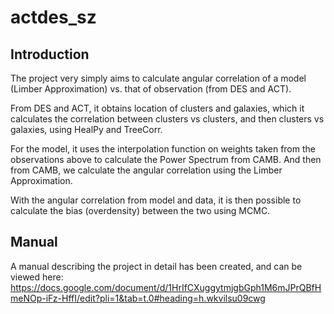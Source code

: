 # actdes_sz

## Introduction 
		 	 	 		
The project very simply aims to calculate angular correlation of a model (Limber Approximation) vs. that of observation (from DES and ACT).			

From DES and ACT, it obtains location of clusters and galaxies, which it calculates the correlation between clusters vs clusters, and then clusters vs galaxies, using HealPy and TreeCorr.					

For the model, it uses the interpolation function on weights taken from the observations above to calculate the Power Spectrum from CAMB. And then from CAMB, we calculate the angular correlation using the Limber Approximation.		

With the angular correlation from model and data, it is then possible to calculate the bias (overdensity) between the two using MCMC.

## Manual
A manual describing the project in detail has been created, and can be viewed here:
https://docs.google.com/document/d/1HrIfCXuggytmjgbGph1M6mJPrQBfHmeNOp-iFz-HffI/edit?pli=1&tab=t.0#heading=h.wkvilsu09cwg
